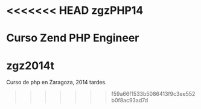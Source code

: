<<<<<<< HEAD
zgzPHP14
========

Curso Zend PHP Engineer
=======
zgz2014t
========

Curso de php en Zaragoza, 2014 tardes.
>>>>>>> f59a66f1533b5086413f9c3ee552b0f8ac93ad7d
